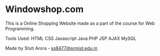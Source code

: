 # Windowshop.com
This is a Online Shopping Website made as a part of the course for Web Programming.

Tools Used:
HTML
CSS
Javascript
Java
PHP
JSP
AJAX
MySQL

Made by Stuti Arora - ss8477@srmist.edu.in

